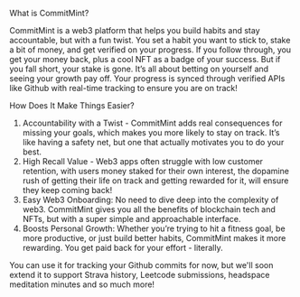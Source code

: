 What is CommitMint?

CommitMint is a web3 platform that helps you build habits and stay accountable, but with a fun twist. You set a habit you want to stick to, stake a bit of money, and get verified on your progress. If you follow through, you get your money back, plus a cool NFT as a badge of your success. But if you fall short, your stake is gone. It’s all about betting on yourself and seeing your growth pay off. Your progress is synced through verified APIs like Github with real-time tracking to ensure you are on track!

How Does It Make Things Easier?

1. Accountability with a Twist - CommitMint adds real consequences for missing your goals, which makes you more likely to stay on track. It’s like having a safety net, but one that actually motivates you to do your best.
2. High Recall Value - Web3 apps often struggle with low customer retention, with users money staked for their own interest, the dopamine rush of getting their life on track and getting rewarded for it, will ensure they keep coming back!
3. Easy Web3 Onboarding:
No need to dive deep into the complexity of web3. CommitMint gives you all the benefits of blockchain tech and NFTs, but with a super simple and approachable interface.
4. Boosts Personal Growth:
Whether you’re trying to hit a fitness goal, be more productive, or just build better habits, CommitMint makes it more rewarding. You get paid back for your effort - literally.

You can use it for tracking your Github commits for now, but we'll soon extend it to support Strava history, Leetcode submissions, headspace meditation minutes and so much more!
